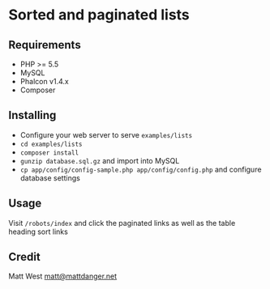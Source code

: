 Sorted and paginated lists
==========================

## Requirements

* PHP >= 5.5
* MySQL
* Phalcon v1.4.x
* Composer


## Installing

* Configure your web server to serve `examples/lists`
* `cd examples/lists` 
* `composer install`
* `gunzip database.sql.gz` and import into MySQL
* `cp app/config/config-sample.php app/config/config.php` and configure database settings

## Usage

Visit `/robots/index` and click the paginated links as well as the table heading sort links

## Credit

Matt West <matt@mattdanger.net>